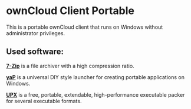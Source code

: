 # ownCloud Client Portable
This is a portable ownCloud client that runs on Windows without administrator privileges.

## Used software:
[**7-Zip**](http://www.7-zip.org/) is a file archiver with a high compression ratio.

[**yaP**](http://rolandtoth.hu/yap/) is a universal DIY style launcher for creating portable applications on Windows.

[**UPX**](http://upx.sourceforge.net/) is a free, portable, extendable, high-performance executable packer for several executable formats.
